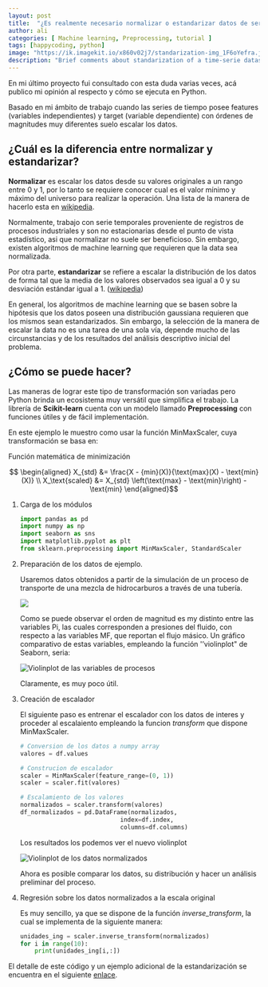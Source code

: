 ```yaml
---
layout: post
title:  "¿Es realmente necesario normalizar o estandarizar datos de series de tiempo antes de analizarlos?"
author: ali
categories: [ Machine learning, Preprocessing, tutorial ]
tags: [happycoding, python]
image: "https://ik.imagekit.io/x860v02j7/standarization-img_1F6oYefra.jpeg?ik-sdk-version=javascript-1.4.3&updatedAt=1662109049334"
description: "Brief comments about standarization of a time-serie dataset."
---
```


En mi último proyecto fui consultado con esta duda varias veces, acá publico mi opinión al respecto y cómo se ejecuta en Python.

Basado en mi ámbito de trabajo cuando las series de tiempo posee features (variables independientes) y target (variable dependiente) con órdenes de magnitudes muy diferentes suelo escalar los datos.

## ¿Cuál es la diferencia entre normalizar y estandarizar?

__Normalizar__ es escalar los datos desde su valores originales a un rango entre 0 y 1, por lo tanto se requiere conocer cual es el valor mínimo y máximo del universo para realizar la operación. Una lista de la manera de hacerlo esta en [wikipedia](https://en.wikipedia.org/wiki/Normalization_(statistics)).

Normalmente, trabajo con serie temporales proveniente de registros de procesos industriales y son no estacionarias desde el punto de vista estadístico, asi que normalizar no suele ser beneficioso. Sin embargo, existen algoritmos de machine learning que requieren que la data sea normalizada.

Por otra parte, __estandarizar__ se refiere a escalar la distribución de los datos de forma tal que la media de los valores observados sea igual a 0 y su desviación estándar igual a 1. ([wikipedia](https://en.wikipedia.org/wiki/Normalization_(statistics)))

En general, los algoritmos de machine learning que se basen sobre la hipótesis que los datos poseen una distribución gaussiana requieren que los mismos sean estandarizados. Sin embargo, la selección de la manera de escalar la data no es una tarea de una sola vía, depende mucho de las circunstancias y de los resultados del análisis descriptivo inicial del problema.

## ¿Cómo se puede hacer?

Las maneras de lograr este tipo de transformación son variadas pero Python brinda un ecosistema muy versátil que simplifica el trabajo. La librería de __Scikit-learn__ cuenta con un modelo llamado __Preprocessing__ con funciones útiles y de fácil implementación.

En este ejemplo le muestro como usar la función MinMaxScaler, cuya transformación se basa en:

Función matemática de minimización

$$ \begin{aligned} X_{std} &= \frac{X - {min}(X)}{\text{max}(X) - \text{min}(X)} \\ X_\text{scaled} &= X_{std} \left(\text{max} - \text{min}\right) - \text{min} \end{aligned}$$

1. Carga de los módulos

    ```python
    import pandas as pd
    import numpy as np
    import seaborn as sns
    import matplotlib.pyplot as plt
    from sklearn.preprocessing import MinMaxScaler, StandardScaler
    ```

1. Preparación de los datos de ejemplo.

    Usaremos datos obtenidos a partir de la simulación de un proceso de transporte de una mezcla de hidrocarburos a través de una tubería.

    ![](https://ik.imagekit.io/x860v02j7/preview-data-fuga_3p2XJtqPm.png?ik-sdk-version=javascript-1.4.3&updatedAt=1662109858297)

    Como se puede observar el orden de magnitud es my distinto entre las variables Pi, las cuales corresponden a presiones del fluido, con respecto a las variables MF, que reportan el flujo másico. Un gráfico comparativo de estas variables, empleando la función '’violinplot" de Seaborn, seria:

    ![Violinplot de las variables de procesos](https://ik.imagekit.io/x860v02j7/violinplot-fuga_ydkAVK9kV.png?ik-sdk-version=javascript-1.4.3&updatedAt=1662110098673)

    Claramente, es muy poco útil.

1. Creación de escalador

    El siguiente paso es entrenar el escalador con los datos de interes y proceder al escalaiento empleando la funcion _transform_ que dispone MinMaxScaler.

    ```python
    # Conversion de los datos a numpy array
    valores = df.values

    # Construcion de escalador
    scaler = MinMaxScaler(feature_range=(0, 1))
    scaler = scaler.fit(valores)

    # Escalamiento de los valores
    normalizados = scaler.transform(valores)
    df_normalizados = pd.DataFrame(normalizados,
                                index=df.index,
                                columns=df.columns)
    ```

    Los resultados los podemos ver el nuevo violinplot

    ![Violinplot de los datos normalizados](https://ik.imagekit.io/x860v02j7/violinplot-normalizado-fuga_m6DBA0Tt8.png?ik-sdk-version=javascript-1.4.3&updatedAt=1662110276314)

    Ahora es posible comparar los datos, su distribución y hacer un análisis preliminar del proceso.

1. Regresión sobre los datos normalizados a la escala original

    Es muy sencillo, ya que se dispone de la función _inverse_transform_, la cual se implementa de la siguiente manera:

    ```python
    unidades_ing = scaler.inverse_transform(normalizados)
    for i in range(10):
        print(unidades_ing[i,:])
    ```

El detalle de este código y un ejemplo adicional de la estandarización se encuentra en el siguiente [enlace](https://github.com/aliglara/posts/blob/main/codes/normalizar_escalar.ipynb).
